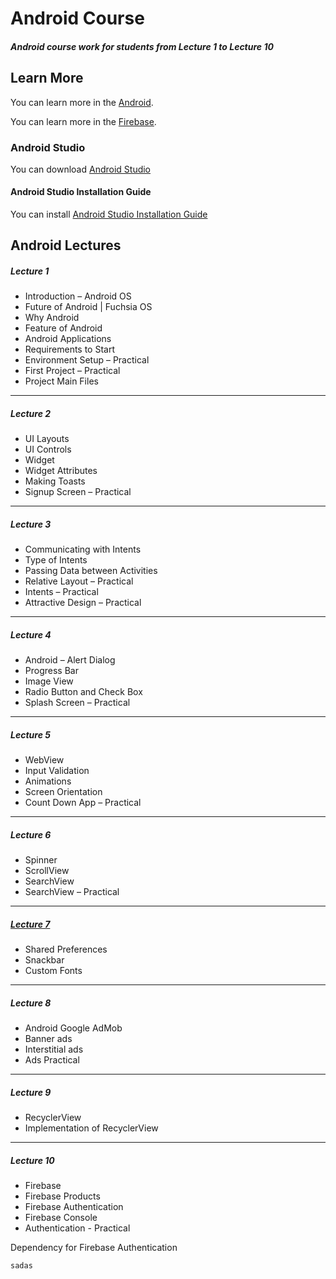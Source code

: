 # Android Course
##### Android course work for students from Lecture 1 to Lecture 10

## Learn More

You can learn more in the [Android](https://developer.android.com/).

You can learn more in the [Firebase](https://firebase.google.com/docs).

### Android Studio

You can download [Android Studio](https://developer.android.com/studio)

#### Android Studio Installation Guide
 
You can install [Android Studio Installation Guide](https://developer.android.com/studio/install)


## Android Lectures

##### Lecture 1

- Introduction – Android OS
- Future of Android | Fuchsia OS
- Why Android
- Feature of Android
- Android Applications
- Requirements to Start
- Environment Setup – Practical
- First Project – Practical
- Project Main Files
<hr>

##### Lecture 2

- UI Layouts
- UI Controls
- Widget
- Widget Attributes
- Making Toasts
- Signup Screen – Practical
<hr>

##### Lecture 3

- Communicating with Intents
- Type of Intents
- Passing Data between Activities
- Relative Layout – Practical
- Intents – Practical
- Attractive Design – Practical
<hr>

##### Lecture 4

- Android – Alert Dialog
- Progress Bar
- Image View
- Radio Button and Check Box
- Splash Screen – Practical
<hr>


##### Lecture 5

- WebView
- Input Validation
- Animations
- Screen Orientation
- Count Down App – Practical
<hr>

##### Lecture 6

- Spinner
- ScrollView
- SearchView
- SearchView – Practical
<hr>

##### <a href="https://github.com/Zaryab-Programmer/android-course/blob/master/app/src/main/java/com/mitiapps/loginapplecture1/SharedPrefrenceActivity.java">Lecture 7</a>

- Shared Preferences
- Snackbar
- Custom Fonts
<hr>

##### Lecture 8

- Android Google AdMob
- Banner ads
- Interstitial ads
- Ads Practical
<hr>

##### Lecture 9

- RecyclerView
- Implementation of RecyclerView
<hr>

##### Lecture 10

- Firebase
- Firebase Products
- Firebase Authentication
- Firebase Console
- Authentication - Practical

Dependency for Firebase Authentication
```
sadas
```


